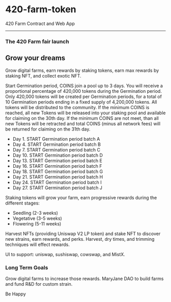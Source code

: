 # 420-farm-token

420 Farm Contract and Web App

---

### The 420 Farm fair launch

## Grow your dreams

Grow digital farms, earn rewards by staking tokens, earn max rewards by staking NFT, and collect exotic NFT.

Start Germination period, COINS join a pool up to 3 days.  You will receive a proportional percentage of 420,000 tokens during the Germination period.  Only 420,000 tokens will be created per Germination periods, for a total of 10 Germination periods ending in a fixed supply of 4,200,000 tokens.  All tokens will be distributed to the community.  If the minimum COINS is reached, all new Tokens will be released into your staking pool and available for claiming on the 30th day. If the minimum COINS are not meet, than all new Tokens will be retracted and total COINS (minus all network fees) will be returned for claiming on the 31th day.

- Day 1.  START Germination period batch A 
- Day 4.  START Germination period batch B
- Day 7.  START Germination period batch C
- Day 10. START Germination period batch D
- Day 13. START Germination period batch E
- Day 16. START Germination period batch F
- Day 18. START Germination period batch G
- Day 21. START Germination period batch H
- Day 24. START Germination period batch I
- Day 27. START Germination period batch J

Staking tokens will grow your farm, earn progressive rewards during the different
stages:

- Seedling (2-3 weeks)
- Vegetative (3-5 weeks)
- Flowering (5-11 weeks)

Harvest NFTs (providing Uniswap V2 LP token) and stake NFT to discover new strains, earn rewards, and perks.  Harvest, dry times, and trimming techniques will effect rewards.

UI to support: uniswap, sushiswap, cowswap, and MistX.

### Long Term Goals
Grow digital farms to increase those rewards.
MaryJane DAO to build farms and fund R&D for custom strain.

Be Happy

